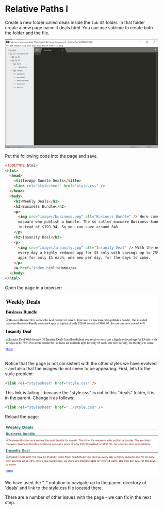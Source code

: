 # Relative Paths I

Create a new folder called deals inside the `lab-02` folder. In that folder create a new page name it deals.html. You can use sublime to create both the folder and the file.

![](img/20x.png)

Put the following code into the page and save.

```html
<!DOCTYPE html>
<html>
  <head>
    <title>App Bundle Deals</title>
    <link rel="stylesheet" href="style.css" />
  </head>
  <body>
    <h1>Weekly Deals</h1>
    <h2>Business Bundle</h2>
    <p>
      <img src="images/business.png" alt="Business Bundle" /> Here comes the next bundle for march. This time it's
      macware who publish a bundle. The so called macware Business Bundle contains 6 apps at a price of only $29.99
      instead of $199.94. So you can save around 84%.
    </p>
    <h2>Insanity Deal</h2>
    <p>
      <img src="images/insanity.jpg" alt="Insanity Deal" /> With the new $5 Insanity Deals from Bundlehunt you receive
      every day a highly reduced app for $5 only with savings up to 75%. Not a real bundle but, as there are multiple
      apps for only $5 each, one new per day, for the days to come.
    </p>
    <a href="index.html">Home</a>
  </body>
</html>
```

Open the page in a browser:

![](img/21x.png)

Notice that the page is not consistent with the other styles we have evolved - and also that the images do not seem to be appearing. First, lets fix the style problem:

```html
<link rel="stylesheet" href="style.css" />
```

This link is failing - because the "style.css" is not in this "deals" folder, it is in the parent. Change it as follows:

```html
<link rel="stylesheet" href="../style.css" />
```

Reload the page:

![](img/23x.png)

We have used the ".." notation to navigate up to the parent directory of 'deals' and link to the style.css file located there.

There are a number of other issues with the page - we can fix in the next step.

